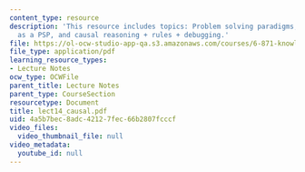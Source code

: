 ```yaml
---
content_type: resource
description: 'This resource includes topics: Problem solving paradigms, causal reasoning
  as a PSP, and causal reasoning + rules + debugging.'
file: https://ol-ocw-studio-app-qa.s3.amazonaws.com/courses/6-871-knowledge-based-applications-systems-spring-2005/4a5b7bec8adc42127fec66b2807fcccf_lect14_causal.pdf
file_type: application/pdf
learning_resource_types:
- Lecture Notes
ocw_type: OCWFile
parent_title: Lecture Notes
parent_type: CourseSection
resourcetype: Document
title: lect14_causal.pdf
uid: 4a5b7bec-8adc-4212-7fec-66b2807fcccf
video_files:
  video_thumbnail_file: null
video_metadata:
  youtube_id: null
---
```

